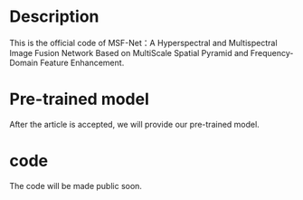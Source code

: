 Description
==

This is the official code of MSF-Net：A Hyperspectral and Multispectral Image Fusion Network Based on MultiScale Spatial Pyramid and Frequency-Domain Feature Enhancement.

Pre-trained model
==

After the article is accepted, we will provide our pre-trained model.

code
==

The code will be made public soon.
